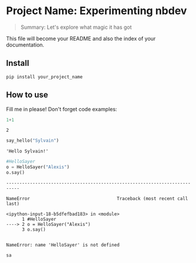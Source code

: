 # Project Name: Experimenting nbdev
> Summary: Let's explore what magic it has got


This file will become your README and also the index of your documentation.

## Install

`pip install your_project_name`

## How to use

Fill me in please! Don't forget code examples:

```python
1+1
```




    2



```python
say_hello("Sylvain")

```




    'Hello Sylvain!'



```python
#HelloSayer
o = HelloSayer("Alexis")
o.say()
```


    ---------------------------------------------------------------------------

    NameError                                 Traceback (most recent call last)

    <ipython-input-18-b5dfefbad183> in <module>
          1 #HelloSayer
    ----> 2 o = HelloSayer("Alexis")
          3 o.say()


    NameError: name 'HelloSayer' is not defined


```python
sa
```
